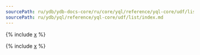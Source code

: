 ```yaml
---
sourcePath: ru/ydb/ydb-docs-core/ru/core/yql/reference/yql-core/udf/list/index.md
sourcePath: ru/ydb/yql/reference/yql-core/udf/list/index.md
---
```

{% include [x](_includes/index/intro.md) %}

{% include [x](_includes/index/list.md) %}


